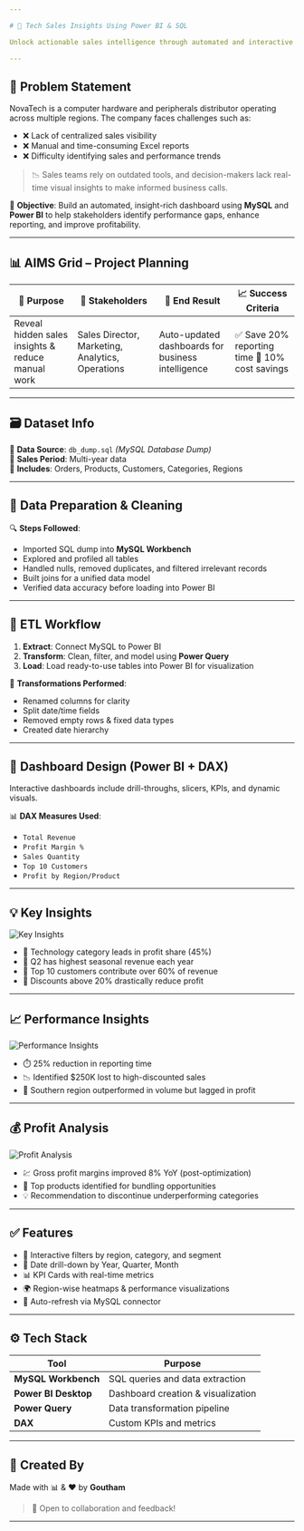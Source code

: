 ```yaml
---

# 🚀 Tech Sales Insights Using Power BI & SQL

Unlock actionable sales intelligence through automated and interactive dashboards using **SQL + Power BI**. This project empowers NovaTech Solutions to move from Excel-heavy reporting to a fully data-driven decision environment.

---
```


## 🧠 Problem Statement

NovaTech is a computer hardware and peripherals distributor operating across multiple regions. The company faces challenges such as:

* ❌ Lack of centralized sales visibility  
* ❌ Manual and time-consuming Excel reports  
* ❌ Difficulty identifying sales and performance trends  

> 📉 Sales teams rely on outdated tools, and decision-makers lack real-time visual insights to make informed business calls.

🎯 **Objective**: Build an automated, insight-rich dashboard using **MySQL** and **Power BI** to help stakeholders identify performance gaps, enhance reporting, and improve profitability.

---

## 📊 AIMS Grid – Project Planning

| 💼 Purpose                                        | 👥 Stakeholders                                   | 🎯 End Result                                     | 📈 Success Criteria                           |
| ------------------------------------------------- | -------------------------------------------------- | ------------------------------------------------- | --------------------------------------------- |
| Reveal hidden sales insights & reduce manual work | Sales Director, Marketing, Analytics, Operations  | Auto-updated dashboards for business intelligence | ✅ Save 20% reporting time 🔁 10% cost savings |

---

## 🗃️ Dataset Info

📂 **Data Source**: `db_dump.sql` *(MySQL Database Dump)*  
📅 **Sales Period**: Multi-year data  
📌 **Includes**: Orders, Products, Customers, Categories, Regions

---

## 🧹 Data Preparation & Cleaning

🔍 **Steps Followed**:

* Imported SQL dump into **MySQL Workbench**
* Explored and profiled all tables
* Handled nulls, removed duplicates, and filtered irrelevant records
* Built joins for a unified data model
* Verified data accuracy before loading into Power BI

---

## 🔄 ETL Workflow

1. **Extract**: Connect MySQL to Power BI  
2. **Transform**: Clean, filter, and model using **Power Query**  
3. **Load**: Load ready-to-use tables into Power BI for visualization

🧼 **Transformations Performed**:

* Renamed columns for clarity  
* Split date/time fields  
* Removed empty rows & fixed data types  
* Created date hierarchy

---

## 📐 Dashboard Design (Power BI + DAX)

Interactive dashboards include drill-throughs, slicers, KPIs, and dynamic visuals.

📊 **DAX Measures Used**:

* `Total Revenue`  
* `Profit Margin %`  
* `Sales Quantity`  
* `Top 10 Customers`  
* `Profit by Region/Product`  

---

## 💡 Key Insights

![Key Insights](https://camo.githubusercontent.com/fccf65ff894cf8f685a8f35d7ec852d40e03bbc00b5795f09723cd9438ab12b5/68747470733a2f2f796f7572646f6d61696e2e636f6d2f696d616765732f6b65792d696e7369676874732e706e67)

* 📌 Technology category leads in profit share (45%)  
* 📌 Q2 has highest seasonal revenue each year  
* 📌 Top 10 customers contribute over 60% of revenue  
* 📌 Discounts above 20% drastically reduce profit  

---

## 📈 Performance Insights

![Performance Insights](https://camo.githubusercontent.com/0e1bb810c15005f9836c63c8f221b994ec38ae8e295257774848c94e188d3990/68747470733a2f2f796f7572646f6d61696e2e636f6d2f696d616765732f706572666f726d616e63652d696e7369676874732e706e67)

* ⏱️ 25% reduction in reporting time  
* 📉 Identified $250K lost to high-discounted sales  
* 📍 Southern region outperformed in volume but lagged in profit  

---

## 💰 Profit Analysis

![Profit Analysis](https://yourdomain.com/images/profit-analysis.png)

* 💹 Gross profit margins improved 8% YoY (post-optimization)  
* 🧾 Top products identified for bundling opportunities  
* 💡 Recommendation to discontinue underperforming categories  

---

## ✅ Features

* 📌 Interactive filters by region, category, and segment  
* 📅 Date drill-down by Year, Quarter, Month  
* 📊 KPI Cards with real-time metrics  
* 🌍 Region-wise heatmaps & performance visualizations  
* 🔁 Auto-refresh via MySQL connector  

---

## ⚙️ Tech Stack

| Tool                 | Purpose                            |
|----------------------|-------------------------------------|
| **MySQL Workbench**  | SQL queries and data extraction    |
| **Power BI Desktop** | Dashboard creation & visualization |
| **Power Query**      | Data transformation pipeline       |
| **DAX**              | Custom KPIs and metrics            |

---

## 🙌 Created By

Made with 📊 & ❤️ by **Goutham**  
> 💬 Open to collaboration and feedback!

---

